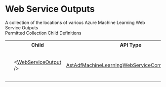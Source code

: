 # Web Service Outputs

<div class="LanguageSummary"><div class ="SummaryItem">A collection of the locations of various Azure Machine Learning Web Service Outputs</div></div><div class="SchemaBindingGroup"><div class="SchemaBindingGroupHeader">Permitted Collection Child Definitions</div><table id="SchemaBindingList" class="SchemaBindingList"><tbody><tr><th class="SchemaBindingIconColumnHeader">&nbsp;</th><th class="SchemaBindingNameColumnHeader">Child</th><th class="SchemaBindingTypeColumnHeader">API Type</th><th class="SchemaBindingSummaryColumnHeader">Description</th></tr><tr class="cd0"><td class="SchemaBindingIcon"><div class="NotRequired" /></td><td class="SchemaBindingName"><span class="punc">&lt;</span><a href=../api-reference/Varigence.Languages.Biml.DataFactory.AstAdfMachineLearningWebServiceConfigurationNode.html">WebServiceOutput</a><span class="punc"> /&gt;</span></td><td class="SchemaBindingType"><a href="Varigence.Languages.Biml.DataFactory.AstAdfMachineLearningWebServiceConfigurationNode.html">AstAdfMachineLearningWebServiceConfigurationNode</a></td><td class="SchemaBindingSummary">AstAdfMachineLearningWebServiceConfigurationNodes model each of the web service inputs and outputs used in Machine Learning Batch Execution activities. Their values are an Azure storage linked service and a File Path property pair.</td></tr></tbody></table></div>